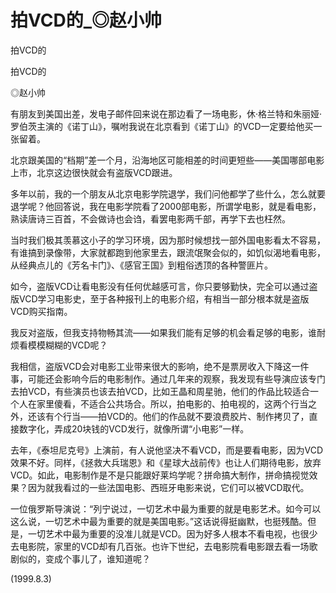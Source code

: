 # 拍VCD的_◎赵小帅

拍VCD的

拍VCD的

◎赵小帅

有朋友到美国出差，发电子邮件回来说在那边看了一场电影，休·格兰特和朱丽娅·罗伯茨主演的《诺丁山》，嘱咐我说在北京看到《诺丁山》的VCD一定要给他买一张留着。

北京跟美国的“档期”差一个月，沿海地区可能相差的时间更短些——美国哪部电影上市，北京这边很快就会有盗版VCD跟进。

多年以前，我的一个朋友从北京电影学院退学，我们问他都学了些什么，怎么就要退学呢？他回答说，我在电影学院看了2000部电影，所谓学电影，就是看电影，熟读唐诗三百首，不会做诗也会诌，看罢电影两千部，再学下去也枉然。

当时我们极其羡慕这小子的学习环境，因为那时候想找一部外国电影看太不容易，有谁搞到录像带，大家就都跑到他家里去，跟流氓聚会似的，如饥似渴地看电影，从经典点儿的《芳名卡门》、《感官王国》到粗俗透顶的各种警匪片。

如今，盗版VCD让看电影没有任何优越感可言，你只要够勤快，完全可以通过盗版VCD学习电影史，至于各种报刊上的电影介绍，有相当一部分根本就是盗版VCD购买指南。

我反对盗版，但我支持物畅其流——如果我们能有足够的机会看足够的电影，谁耐烦看模模糊糊的VCD呢？

我相信，盗版VCD会对电影工业带来很大的影响，绝不是票房收入下降这一件事，可能还会影响今后的电影制作。通过几年来的观察，我发现有些导演应该专门去拍VCD，有些演员也该去拍VCD，比如王晶和周星驰，他们的作品比较适合一个人在家里傻看，不适合公共场合。所以，拍电影的、拍电视的，这两个行当之外，还该有个行当——拍VCD的。他们的作品就不要浪费胶片、制作拷贝了，直接数字化，弄成20块钱的VCD发行，就像所谓“小电影”一样。

去年，《泰坦尼克号》上演前，有人说他坚决不看VCD，而是要看电影，因为VCD效果不好。同样，《拯救大兵瑞恩》和《星球大战前传》也让人们期待电影，放弃VCD。如此，电影制作是不是只能跟好莱坞学呢？拼命搞大制作，拼命搞视觉效果？因为就我看过的一些法国电影、西班牙电影来说，它们可以被VCD取代。

一位俄罗斯导演说：“列宁说过，一切艺术中最为重要的就是电影艺术。如今可以这么说，一切艺术中最为重要的就是美国电影。”这话说得挺幽默，也挺残酷。但是，一切艺术中最为重要的没准儿就是VCD。因为好多人根本不看电视，也很少去电影院，家里的VCD却有几百张。也许下世纪，去电影院看电影跟去看一场歌剧似的，变成个事儿了，谁知道呢？

(1999.8.3)